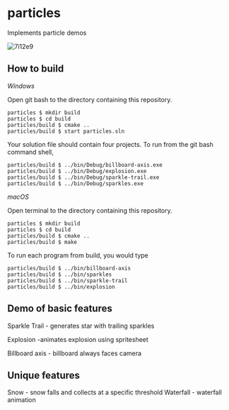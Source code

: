 # particles

Implements particle demos

![7i12e9](https://user-images.githubusercontent.com/67133103/231828319-b09e8c60-5409-4251-9036-9073cf674754.gif)


## How to build

*Windows*

Open git bash to the directory containing this repository.

```
particles $ mkdir build
particles $ cd build
particles/build $ cmake ..
particles/build $ start particles.sln
```

Your solution file should contain four projects.
To run from the git bash command shell, 

```
particles/build $ ../bin/Debug/billboard-axis.exe
particles/build $ ../bin/Debug/explosion.exe
particles/build $ ../bin/Debug/sparkle-trail.exe
particles/build $ ../bin/Debug/sparkles.exe
```

*macOS*

Open terminal to the directory containing this repository.

```
particles $ mkdir build
particles $ cd build
particles/build $ cmake ..
particles/build $ make
```

To run each program from build, you would type

```
particles/build $ ../bin/billboard-axis
particles/build $ ../bin/sparkles
particles/build $ ../bin/sparkle-trail
particles/build $ ../bin/explosion
```

## Demo of basic features

Sparkle Trail - generates star with trailing sparkles

Explosion -animates explosion using spritesheet

Billboard axis - billboard always faces camera
## Unique features 


Snow - snow falls and collects at a specific threshold
Waterfall - waterfall animation

